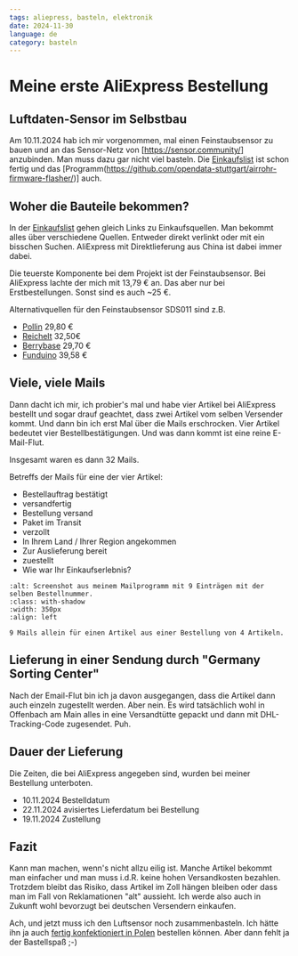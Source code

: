 ```yaml
---
tags: aliepress, basteln, elektronik
date: 2024-11-30
language: de
category: basteln
---
```


# Meine erste AliExpress Bestellung

## Luftdaten-Sensor im Selbstbau

Am 10.11.2024 hab ich mir vorgenommen, mal einen Feinstaubsensor zu bauen und an das Sensor-Netz von [https://sensor.community/] anzubinden. Man muss dazu gar nicht viel basteln. Die [Einkaufslist](https://sensor.community/de/sensors/airrohr/) ist schon fertig und das [Programm(https://github.com/opendata-stuttgart/airrohr-firmware-flasher/)] auch.

## Woher die Bauteile bekommen?

In der [Einkaufslist](https://sensor.community/de/sensors/airrohr/) gehen gleich Links zu Einkaufsquellen. Man bekommt alles über verschiedene Quellen. Entweder direkt verlinkt oder mit ein bisschen Suchen. AliExpress mit Direktlieferung aus China ist dabei immer dabei.

Die teuerste Komponente bei dem Projekt ist der Feinstaubsensor. Bei AliExpress lachte der mich mit 13,79 € an. Das aber nur bei Erstbestellungen. Sonst sind es auch ~25 €.

Alternativquellen für den Feinstaubsensor SDS011 sind z.B.

* [Pollin](https://www.pollin.de/p/joy-it-feinstaubsensor-sds011-811029) 29,80 €
* [Reichelt](https://www.reichelt.de/feinstaubsensor-nova-fitness-inkl-usb-adapter-sds011-p243264.html?search=sds011) 32,50€
* [Berrybase](https://www.berrybase.de/nova-fitness-sds011-feinstaub-sensor-inkl.-usb-adapter) 29,70 €
* [Funduino](https://funduinoshop.com/elektronische-module/sensoren/feinstaub/nova-fitness-sds011-feinstaub-sensor) 39,58 €

## Viele, viele Mails

Dann dacht ich mir, ich probier's mal und habe vier Artikel bei AliExpress bestellt und sogar drauf geachtet, dass zwei Artikel vom selben Versender kommt. Und dann bin ich erst Mal über die Mails erschrocken. Vier Artikel bedeutet vier Bestellbestätigungen. Und was dann kommt ist eine reine E-Mail-Flut.

Insgesamt waren es dann 32 Mails.

Betreffs der Mails für eine der vier Artikel:

* Bestellauftrag bestätigt
* versandfertig
* Bestellung versand
* Paket im Transit
* verzollt
* In Ihrem Land / Ihrer Region angekommen
* Zur Auslieferung bereit
* zuestellt
* Wie war Ihr Einkaufserlebnis?


```{thumbnail} Aliexpress-2024-12-01_17-04.png
:alt: Screenshot aus meinem Mailprogramm mit 9 Einträgen mit der selben Bestellnummer.
:class: with-shadow
:width: 350px
:align: left

9 Mails allein für einen Artikel aus einer Bestellung von 4 Artikeln.
```

## Lieferung in einer Sendung durch "Germany Sorting Center"

Nach der Email-Flut bin ich ja davon ausgegangen, dass die Artikel dann auch einzeln zugestellt werden. Aber nein. Es wird tatsächlich wohl in Offenbach am Main alles in eine Versandtütte gepackt und dann mit DHL-Tracking-Code zugesendet. Puh.

## Dauer der Lieferung

Die Zeiten, die bei AliExpress angegeben sind, wurden bei meiner Bestellung unterboten.

* 10.11.2024 Bestelldatum
* 22.11.2024 avisiertes Lieferdatum bei Bestellung
* 19.11.2024 Zustellung

## Fazit

Kann man machen, wenn's nicht allzu eilig ist. Manche Artikel bekommt man einfacher und man muss i.d.R. keine hohen Versandkosten bezahlen. Trotzdem bleibt das Risiko, dass Artikel im Zoll hängen bleiben oder dass man im Fall von Reklamationen "alt" aussieht. Ich werde also auch in Zukunft wohl bevorzugt bei deutschen Versendern einkaufen.

Ach, und jetzt muss ich den Luftsensor noch zusammenbasteln. Ich hätte ihn ja auch [fertig konfektioniert in Polen](https://nettigo.eu/products/sensor-community-kit-sds011-bme280-english-language-harness-cable-edition) bestellen können. Aber dann fehlt ja der Bastellspaß ;-)